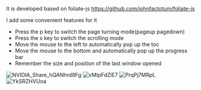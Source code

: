 It is developed based on foliate-js https://github.com/johnfactotum/foliate-js

I add some convenient features for it

- Press the p key to switch the page turning mode(pageup pagedown)
- Press the s key to switch the scrolling mode
- Move the mouse to the left to automatically pop up the toc
- Move the mouse to the bottom and automatically pop up the progress bar
- Remember the size and position of the last window opened

![NVIDIA_Share_hQANhrd8Fg](https://github.com/user-attachments/assets/ecbaa141-1ddd-4112-951b-eeaa3e49802c)
![vMIpFdZlE7](https://github.com/user-attachments/assets/65ce04a2-d10a-4957-91e9-1a2f3e145b54)
![PrqPj7MRpL](https://github.com/user-attachments/assets/c3a6d5e4-0543-4756-b9b5-d1c36c4823cd)
![YkSRZHVUoa](https://github.com/user-attachments/assets/b3697ad9-bbc5-4178-b7bf-e327fd2c7f08)
